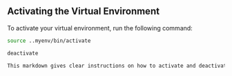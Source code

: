 ## Activating the Virtual Environment

To activate your virtual environment, run the following command:

```bash
source ..myenv/bin/activate

deactivate

This markdown gives clear instructions on how to activate and deactivate a virtual environment.